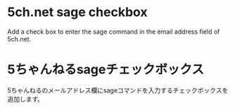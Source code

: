 # 5ch.net sage checkbox
Add a check box to enter the sage command in the email address field of 5ch.net.

# 5ちゃんねるsageチェックボックス
5ちゃんねるのメールアドレス欄にsageコマンドを入力するチェックボックスを追加します。
